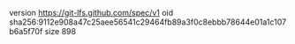 version https://git-lfs.github.com/spec/v1
oid sha256:9112e908a47c25aee56541c29464fb89a3f0c8ebbb78644e01a1c107b6a5f70f
size 898
